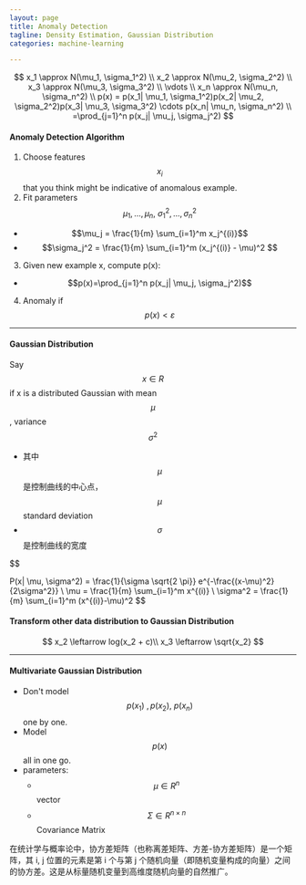 ```yaml
---
layout: page
title: Anomaly Detection
tagline: Density Estimation, Gaussian Distribution
categories: machine-learning

---
```


$$
x_1 \approx N(\mu_1, \sigma_1^2)
\\
x_2 \approx N(\mu_2, \sigma_2^2)
\\
x_3 \approx N(\mu_3, \sigma_3^2)
\\
\vdots
\\
x_n \approx N(\mu_n, \sigma_n^2)
\\
p(x) = p(x_1| \mu_1, \sigma_1^2)p(x_2| \mu_2, \sigma_2^2)p(x_3| \mu_3, \sigma_3^2) \cdots p(x_n| \mu_n, \sigma_n^2)
\\
=\prod_{j=1}^n p(x_j| \mu_j, \sigma_j^2)
$$


#### Anomaly Detection Algorithm

1. Choose features $$x_i$$ that you think might be indicative of anomalous example.
2. Fit parameters $$\mu_1,...,\mu_n, \ \sigma_1^2,...,\sigma_n^2$$
  - $$\mu_j = \frac{1}{m} \sum_{i=1}^m x_j^{(i)}$$
  - $$\sigma_j^2 = \frac{1}{m} \sum_{i=1}^m (x_j^{(i)} - \mu)^2 $$
3. Given new example x,  compute p(x):
  - $$p(x)=\prod_{j=1}^n p(x_j| \mu_j, \sigma_j^2)$$
4. Anomaly if $$ p(x) < \varepsilon $$

---

#### Gaussian Distribution

Say $$x \in R$$ if x is a distributed Gaussian with mean $$\mu$$, variance $$\sigma^2$$

- 其中$$\mu$$是控制曲线的中心点，$$\mu$$ standard deviation
- $$\sigma$$是控制曲线的宽度

$$

P(x| \mu, \sigma^2) = \frac{1}{\sigma \sqrt{2 \pi}} e^{-\frac{(x-\mu)^2}{2\sigma^2}}
\\
\mu = \frac{1}{m} \sum_{i=1}^m x^{(i)}
\\
\sigma^2 = \frac{1}{m} \sum_{i=1}^m (x^{(i)}-\mu)^2
$$

#### Transform other data distribution to Gaussian Distribution

$$
x_2 \leftarrow log(x_2 + c)\\
x_3 \leftarrow \sqrt{x_2}
$$

---

#### Multivariate Gaussian Distribution

- Don't model $$p(x_1) \ , p(x_2), \  p(x_n)$$ one by one.
- Model $$p(x)$$ all in one go.
- parameters:
  + $$\mu \in R^n$$ vector
  + $$\Sigma \in R^{n \times n}$$ Covariance Matrix

在统计学与概率论中，协方差矩阵（也称离差矩阵、方差-协方差矩阵）是一个矩阵，其 i, j 位置的元素是第 i 个与第 j 个随机向量（即随机变量构成的向量）之间的协方差。这是从标量随机变量到高维度随机向量的自然推广。
